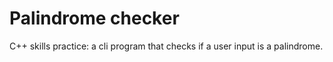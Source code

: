 # Palindrome checker

C++ skills practice: a cli program that checks if a user input is a palindrome.